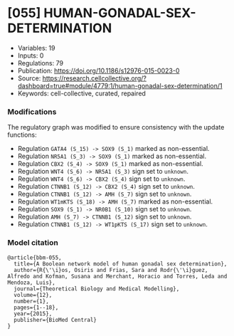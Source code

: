 # \[055\] HUMAN-GONADAL-SEX-DETERMINATION

 - Variables: 19
 - Inputs: 0
 - Regulations: 79
 - Publication: https://doi.org/10.1186/s12976-015-0023-0
 - Source: https://research.cellcollective.org/?dashboard=true#module/4779:1/human-gonadal-sex-determination/1
 - Keywords: cell-collective, curated, repaired


### Modifications

The regulatory graph was modified to ensure consistency with the update functions: 

 - Regulation `GATA4 (S_15) -> SOX9 (S_1)` marked as non-essential.
 - Regulation `NR5A1 (S_3) -> SOX9 (S_1)` marked as non-essential.
 - Regulation `CBX2 (S_4) -> SOX9 (S_1)` marked as non-essential.
 - Regulation `WNT4 (S_6) -> NR5A1 (S_3)` sign set to `unknown`.
 - Regulation `WNT4 (S_6) -> CBX2 (S_4)` sign set to `unknown`.
 - Regulation `CTNNB1 (S_12) -> CBX2 (S_4)` sign set to `unknown`.
 - Regulation `CTNNB1 (S_12) -> AMH (S_7)` sign set to `unknown`.
 - Regulation `WT1mKTS (S_18) -> AMH (S_7)` marked as non-essential.
 - Regulation `SOX9 (S_1) -> NR0B1 (S_10)` sign set to `unknown`.
 - Regulation `AMH (S_7) -> CTNNB1 (S_12)` sign set to `unknown`.
 - Regulation `CTNNB1 (S_12) -> WT1pKTS (S_17)` sign set to `unknown`.


### Model citation

```
@article{bbm-055,
  title={A Boolean network model of human gonadal sex determination},
  author={R{\'\i}os, Osiris and Frias, Sara and Rodr{\'\i}guez, Alfredo and Kofman, Susana and Merchant, Horacio and Torres, Leda and Mendoza, Luis},
  journal={Theoretical Biology and Medical Modelling},
  volume={12},
  number={1},
  pages={1--18},
  year={2015},
  publisher={BioMed Central}
}
```

